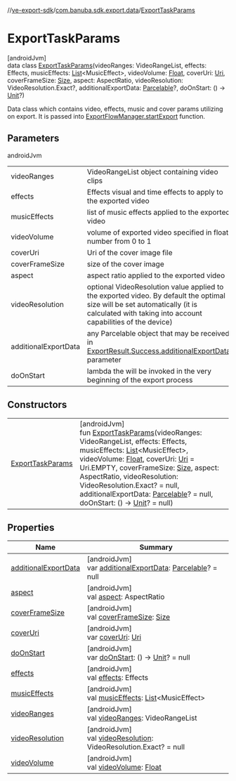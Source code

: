 //[ve-export-sdk](../../../index.md)/[com.banuba.sdk.export.data](../index.md)/[ExportTaskParams](index.md)

# ExportTaskParams

[androidJvm]\
data class [ExportTaskParams](index.md)(videoRanges: VideoRangeList, effects: Effects, musicEffects: [List](https://kotlinlang.org/api/latest/jvm/stdlib/kotlin.collections/-list/index.html)&lt;MusicEffect&gt;, videoVolume: [Float](https://kotlinlang.org/api/latest/jvm/stdlib/kotlin/-float/index.html), coverUri: [Uri](https://developer.android.com/reference/kotlin/android/net/Uri.html), coverFrameSize: [Size](https://developer.android.com/reference/kotlin/android/util/Size.html), aspect: AspectRatio, videoResolution: VideoResolution.Exact?, additionalExportData: [Parcelable](https://developer.android.com/reference/kotlin/android/os/Parcelable.html)?, doOnStart: () -&gt; [Unit](https://kotlinlang.org/api/latest/jvm/stdlib/kotlin/-unit/index.html)?)

Data class which contains video, effects, music and cover params utilizing on export. It is passed into [ExportFlowManager.startExport](../-export-flow-manager/start-export.md) function.

## Parameters

androidJvm

| | |
|---|---|
| videoRanges | VideoRangeList object containing video clips |
| effects | Effects visual and time effects to apply to the exported video |
| musicEffects | list of music effects applied to the exported video |
| videoVolume | volume of exported video specified in float number from 0 to 1 |
| coverUri | Uri of the cover image file |
| coverFrameSize | size of the cover image |
| aspect | aspect ratio applied to the exported video |
| videoResolution | optional VideoResolution value applied to the exported video. By default the optimal size will be set automatically (it is calculated with taking into account capabilities of the device) |
| additionalExportData | any Parcelable object that may be received in [ExportResult.Success.additionalExportData](../-export-result/-success/additional-export-data.md) parameter |
| doOnStart | lambda the will be invoked in the very beginning of the export process |

## Constructors

| | |
|---|---|
| [ExportTaskParams](-export-task-params.md) | [androidJvm]<br>fun [ExportTaskParams](-export-task-params.md)(videoRanges: VideoRangeList, effects: Effects, musicEffects: [List](https://kotlinlang.org/api/latest/jvm/stdlib/kotlin.collections/-list/index.html)&lt;MusicEffect&gt;, videoVolume: [Float](https://kotlinlang.org/api/latest/jvm/stdlib/kotlin/-float/index.html), coverUri: [Uri](https://developer.android.com/reference/kotlin/android/net/Uri.html) = Uri.EMPTY, coverFrameSize: [Size](https://developer.android.com/reference/kotlin/android/util/Size.html), aspect: AspectRatio, videoResolution: VideoResolution.Exact? = null, additionalExportData: [Parcelable](https://developer.android.com/reference/kotlin/android/os/Parcelable.html)? = null, doOnStart: () -&gt; [Unit](https://kotlinlang.org/api/latest/jvm/stdlib/kotlin/-unit/index.html)? = null) |

## Properties

| Name | Summary |
|---|---|
| [additionalExportData](additional-export-data.md) | [androidJvm]<br>var [additionalExportData](additional-export-data.md): [Parcelable](https://developer.android.com/reference/kotlin/android/os/Parcelable.html)? = null |
| [aspect](aspect.md) | [androidJvm]<br>val [aspect](aspect.md): AspectRatio |
| [coverFrameSize](cover-frame-size.md) | [androidJvm]<br>val [coverFrameSize](cover-frame-size.md): [Size](https://developer.android.com/reference/kotlin/android/util/Size.html) |
| [coverUri](cover-uri.md) | [androidJvm]<br>var [coverUri](cover-uri.md): [Uri](https://developer.android.com/reference/kotlin/android/net/Uri.html) |
| [doOnStart](do-on-start.md) | [androidJvm]<br>var [doOnStart](do-on-start.md): () -&gt; [Unit](https://kotlinlang.org/api/latest/jvm/stdlib/kotlin/-unit/index.html)? = null |
| [effects](effects.md) | [androidJvm]<br>val [effects](effects.md): Effects |
| [musicEffects](music-effects.md) | [androidJvm]<br>val [musicEffects](music-effects.md): [List](https://kotlinlang.org/api/latest/jvm/stdlib/kotlin.collections/-list/index.html)&lt;MusicEffect&gt; |
| [videoRanges](video-ranges.md) | [androidJvm]<br>val [videoRanges](video-ranges.md): VideoRangeList |
| [videoResolution](video-resolution.md) | [androidJvm]<br>val [videoResolution](video-resolution.md): VideoResolution.Exact? = null |
| [videoVolume](video-volume.md) | [androidJvm]<br>val [videoVolume](video-volume.md): [Float](https://kotlinlang.org/api/latest/jvm/stdlib/kotlin/-float/index.html) |
